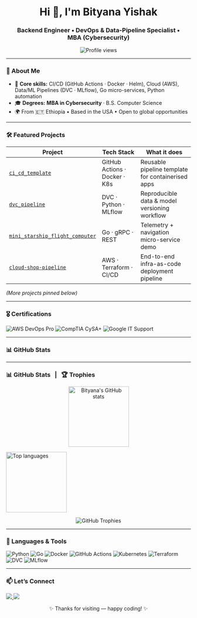 <!-- Optional banner (replace with your own image or GIF) -->
<!-- <img src="your_banner.gif" width="100%" alt="Banner"/> -->

<h1 align="center">Hi&nbsp;👋, I'm Bityana Yishak</h1>
<h3 align="center">Backend Engineer • DevOps &amp; Data-Pipeline Specialist • MBA&nbsp;(Cybersecurity)</h3>

<p align="center">
  <img src="https://komarev.com/ghpvc/?username=Bityana&label=Profile%20views&color=0e75b6" alt="Profile views"/>
</p>

---

### 🚀 About Me
- 🔧 **Core skills:** CI/CD (GitHub Actions · Docker · Helm), Cloud (AWS), Data/ML Pipelines (DVC · MLflow), Go micro-services, Python automation  
- 🎓 **Degrees:** **MBA in Cybersecurity** · B.S. Computer Science  
- 🌍 From 🇪🇹 Ethiopia • Based in the USA • Open to global opportunities  

---

### 🛠️ Featured Projects
| Project | Tech Stack | What it does |
|---------|-----------|--------------|
| [`ci_cd_template`](https://github.com/Bityana/ci_cd_template) | GitHub Actions · Docker · K8s | Reusable pipeline template for containerised apps |
| [`dvc_pipeline`](https://github.com/Bityana/dvc_pipeline) | DVC · Python · MLflow | Reproducible data & model versioning workflow |
| [`mini_starship_flight_computer`](https://github.com/Bityana/mini_starship_flight_computer) | Go · gRPC · REST | Telemetry + navigation micro-service demo |
| [`cloud-shop-pipeline`](https://github.com/Bityana/cloud-shop-pipeline) | AWS · Terraform · CI/CD | End-to-end infra-as-code deployment pipeline |

*(More projects pinned below)*

---

### 🎖️ Certifications
![AWS DevOps Pro](https://img.shields.io/badge/AWS%20DevOps%20Pro-FF9900?style=flat-square&logo=amazon-aws&logoColor=white)
![CompTIA CySA+](https://img.shields.io/badge/CySA%2B-003366?style=flat-square&logo=comptia&logoColor=white)
![Google IT Support](https://img.shields.io/badge/Google%20IT%20Support-4285F4?style=flat-square&logo=google&logoColor=white)

---

### 📊 GitHub Stats
---

### 📊 GitHub Stats&nbsp;&nbsp;&nbsp;|&nbsp;&nbsp;&nbsp;🏆 Trophies

<p align="center">
  <!-- Main stats card (stars, commits, etc.) -->
  <img
    src="https://github-readme-stats.vercel.app/api?username=Bityana&show_icons=true&theme=default&hide=issues&count_private=true&include_all_commits=true"
    alt="Bityana's GitHub stats"
    height="165"
  />

  <!-- Optional: Top languages card -->
  <img
    src="https://github-readme-stats.vercel.app/api/top-langs/?username=Bityana&layout=compact&theme=default"
    alt="Top languages"
    height="165"
  />
</p>

<!-- Trophy card (achievements) -->
<p align="center">
  <img
    src="https://github-profile-trophy.vercel.app/?username=Bityana&theme=gruvbox&no-frame=true&margin-w=10"
    alt="GitHub Trophies"
  />
</p>


---

### 🧰 Languages &amp; Tools
![Python](https://img.shields.io/badge/Python-3776AB?style=flat-square&logo=python&logoColor=white)
![Go](https://img.shields.io/badge/Go-00ADD8?style=flat-square&logo=go&logoColor=white)
![Docker](https://img.shields.io/badge/Docker-2496ED?style=flat-square&logo=docker&logoColor=white)
![GitHub Actions](https://img.shields.io/badge/GitHub%20Actions-2088FF?style=flat-square&logo=github-actions&logoColor=white)
![Kubernetes](https://img.shields.io/badge/Kubernetes-326CE5?style=flat-square&logo=kubernetes&logoColor=white)
![Terraform](https://img.shields.io/badge/Terraform-623CE4?style=flat-square&logo=terraform&logoColor=white)
![DVC](https://img.shields.io/badge/DVC-945DD6?style=flat-square&logo=data-version-control&logoColor=white)
![MLflow](https://img.shields.io/badge/MLflow-0194E2?style=flat-square&logo=mlflow&logoColor=white)

---

### 📫 Let’s Connect
<a href="mailto:bityanahabtamu2000@gmail.com">
  <img src="https://img.shields.io/badge/Email%20Me-EA4335?style=for-the-badge&logo=gmail&logoColor=white"/>
</a>
<a href="https://linkedin.com/in/bityana-yishak-53a53717a">
  <img src="https://img.shields.io/badge/LinkedIn-0A66C2?style=for-the-badge&logo=linkedin&logoColor=white"/>
</a>

<p align="center">✨ Thanks for visiting — happy coding! ✨</p>
